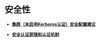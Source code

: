 # 安全性<a name="mrs_01_0528"></a>

-   **[集群（未启用Kerberos认证）安全配置建议](集群（未启用Kerberos认证）安全配置建议.md)**  

-   **[安全认证原理和认证机制](安全认证原理和认证机制.md)**  


